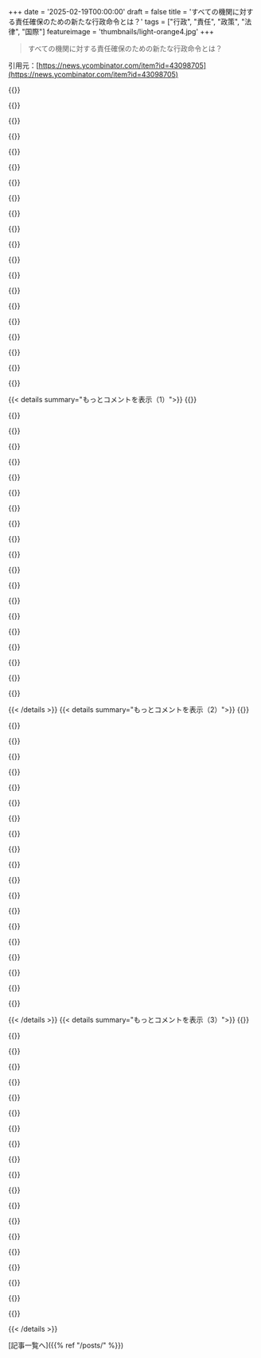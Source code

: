 +++
date = '2025-02-19T00:00:00'
draft = false
title = 'すべての機関に対する責任確保のための新たな行政命令とは？'
tags = ["行政", "責任", "政策", "法律", "国際"]
featureimage = 'thumbnails/light-orange4.jpg'
+++

> すべての機関に対する責任確保のための新たな行政命令とは？

引用元：[https://news.ycombinator.com/item?id=43098705](https://news.ycombinator.com/item?id=43098705)

{{<matomeQuote body="全体的にこのEOを解釈するのは人それぞれだよね。合理的な人でも意見が分かれるのは当然。でもこの部分はちょっと心配だな。＞『大統領と司法長官は、大統領の監督のもとで、行政部門への法の権威ある解釈を提供する』というところとか、後の文章もな。これは、大統領が議会や裁判所の意図と矛盾する法の解釈を選べる可能性があるってことだから。過去にもそういうことはあったとはいえ、議会や裁判所がすべてを先に予見できるわけじゃない。要は、大統領の意見が法として優先されちゃうってことだ。これじゃ、他の2つの権限は実質的に無力になる。最高裁の大統領免責権の判決を考えると、権力集中が危険すぎる。今の大統領の目標に賛同していても、次の大統領が全然違う考えを持ったらどうなるの？建国の父たちがチェックアンドバランスを築いたのには理由があるよ。" userName="arunabha" createdAt="2025-02-19T20:55:32" color="#ff33a1">}}

{{<matomeQuote body="このEOが成立するのは、非常に同情的な最高裁でも難しいと思う。これは、アメリカの法律の基盤だけじゃなく、何百年にもわたる国際的な民主主義の伝統に反しているよ。アメリカの公務員や軍人は、大統領や指揮官ではなく、憲法を支持し守ることを誓っているからね。違法な命令は期待されるだけじゃなく、無視することも求められるんだ。このEOは、法が行政が解釈したものでしかなくなるから、違法な命令という概念を消してしまう。" userName="timoth3y" createdAt="2025-02-19T23:35:17" color="#38d3d3">}}

{{<matomeQuote body="このEOは、法が行政の解釈によって決まるため、違法な命令という概念を消すってどういうこと？ constitution's requirementは変わらないよね。大統領が、議会を通過した法律を実行するのが仕事だって言ってると解釈できるし、部下はその実行のために雇われているんだ。ただ、部下は大統領の解釈に従わなければならないけど、そのことがEOでは明確にされているよ。長い部分では「大統領の監督がない独立機関」が出てくる。このEOはそのことを明確にしている。　" userName="refurb" createdAt="2025-02-20T00:47:37" color="#45d325">}}

{{<matomeQuote body="うん、その点は問題だよね。大統領が法について意見を持っていて、裁判所がそれに反する命令を出したら、部門長は大統領の解釈に縛られるってことになるもん。裁判所の命令の意味や効果も、法律の解釈の一環だから。セクション7はおかしな内容に思えるし、行政が独立機関の内部の支出配分をOMBと大統領府に移行させて、法により割り当てられた機能の実効支配をホワイトハウスに移す意図が強いと感じる。" userName="dragonwriter" createdAt="2025-02-20T01:03:32" color="">}}

{{<matomeQuote body="＞部門長は大統領の解釈に縛られるまでの縛りがあるって何を意味するの？大統領やEO、行政は裁判の判決から免疫ではないからね。裁判がEOに反する判断を下せば、大統領はその判断に従う必要があるんだ。このEOに則ると、部門長は大統領が望むことをする必要が出てくるから、裁判の命令に沿うことになり、裁判の命令にも従うことになる。大統領が裁判の命令を無視したいと決めた場合、部門長には選択肢がある。大統領に従うか裁判に従うか。それで大統領に従う選んだら裁判の命令に違反することになるし、裁判の言うことをしたいなら、解雇される可能性が高い。だから、本当のところ、このEOで大きな変化はないのでは？" userName="refurb" createdAt="2025-02-20T02:03:45" color="#38d3d3">}}

{{<matomeQuote body="独立機関が一人の気まぐれではなく、自らの使命を遂行し、法に従って動くのが意味不明だとは思わない？" userName="g-b-r" createdAt="2025-02-20T04:23:48" color="">}}

{{<matomeQuote body="いや、全然意味を持たない。彼らは誰に対して責任を持つの？誰にも？アメリカの市民教育を少しでも知っている人なら、その考えに反発するよ。" userName="refurb" createdAt="2025-02-20T04:54:37" color="">}}

{{<matomeQuote body="＞部門長は、裁判所からの判決については法と違うから正しくないと思う。裁判所の命令は法律ではないから、全然違うんだよ。" userName="lmm" createdAt="2025-02-20T02:51:53" color="">}}

{{<matomeQuote body="でも、もし行政部門が裁判所の判決を無視したら、誰がその判決を執行するの？" userName="kelnos" createdAt="2025-02-20T05:23:24" color="">}}

{{<matomeQuote body="私には、このEOが何も変えていないように見える。大統領が法の意味を一つの方向に解釈した場合、他の行政機関はその解釈に従わなければならないけど、裁判所は何をどうするかは変わらないし、裁判所の命令は同様に有効だ。不服でも法的に正しいかどうかに関わらず、従わなければならない。" userName="lmm" createdAt="2025-02-20T05:45:12" color="">}}

{{<matomeQuote body="”裁判所の命令は、合意していようがいまいが法的に正しいかどうかに関わらず、拘束力がある。ただ、最終的に誰がそれを執行するのかは疑問だ。”<br>" userName="Zanfa" createdAt="2025-02-20T07:36:14" color="">}}

{{<matomeQuote body="”このEOは、政府の官僚的な機関から権力を取り上げるためのものとされている。右派は、憲法に記載された機関が実際の権力を奪われ、専門的な管理層に集中していると不満を言っている。このEOはその問題に対処することを目的としたものだ。”<br>" userName="ta8645" createdAt="2025-02-20T00:59:12" color="">}}

{{<matomeQuote body="”これらの機関は法律によって設立され、役割を果たすための指令が法律によって与えられている。行政府は自身の組織を決定する権利がない。新しい大統領が就任しても、すべてを変える必要がないように法律が存在する。国家の安定性は市民に長期的な計画を可能にする。”<br>" userName="braiamp" createdAt="2025-02-20T02:51:05" color="#785bff">}}

{{<matomeQuote body="”ある程度の安定性は求められるが、無限ではいけない。創造的な破壊がなければ、官僚的・イデオロギー的な占有に陥ってしまう。完全に安定したシステムは官僚制度の鉄則に屈する。”<br>" userName="lmm" createdAt="2025-02-20T02:55:23" color="">}}

{{<matomeQuote body="”大統領を唯一の権力の中心に据えることは不安定なシステムだが、憲法第2条第1項には「行政府の権限はアメリカ合衆国大統領に与えられる」と書かれている。全ての権力が一人に集中しているわけだ。次の大統領が異なる意見を持つことは否定できない。”<br>" userName="apple4ever" createdAt="2025-02-20T03:36:17" color="#45d325">}}

{{<matomeQuote body="”政府の三つの権力は憲法に従い、他の権力にも責任を持つ。それぞれの政府関係者は、他の誰よりも憲法とその解釈に忠実であるべきだ。大統領の解釈が法律の良心的な理解を超えることは狂気だ。”<br>" userName="Nevermark" createdAt="2025-02-20T03:57:47" color="#ff5733">}}

{{<matomeQuote body="”大統領の個人的な法律の解釈が、実行の責任を持つ役職者の良心的理解を完全に覆すことがないのは明らかだ。このEOは憲法違反を無視することを求めているわけではない。行政府が100の機関を持ち、それぞれが独自の法解釈を持つなら、政府は機能しなくなる。”<br>" userName="refurb" createdAt="2025-02-20T04:26:12" color="#45d325">}}

{{<matomeQuote body="”大統領が唯一の権力の中心であるというのは不安定なシステムだが、実際には独裁国家のように見える安定性もある。憲法にもチェックアンドバランスが存在するが、行政府が執行を担う場合、その効果は薄れる可能性がある。”<br>" userName="UncleOxidant" createdAt="2025-02-19T21:34:49" color="">}}

{{<matomeQuote body="”もはや機関が法律の解釈について最終的な決定権を持っていないということだ。例えば、ATFが「バナナは機関銃だ」と言ったら、ケネディはそれに従う。司法審査の終焉までどう進むのか。”<br>" userName="hiatus" createdAt="2025-02-19T21:12:36" color="">}}

{{<matomeQuote body="”悪意のある行動の単純な解釈が、どれだけ私たちを悪化させているかが問題だ。このEOは何を解決するために出されているのか、それ以外にどんな問題を解決できるのか考え直すべきだ。”<br>" userName="svnt" createdAt="2025-02-19T21:48:37" color="#ff33a1">}}

{{< details summary="もっとコメントを表示（1）">}}
{{<matomeQuote body="このEOは、立法の解釈が大統領の意向と逆になることを防ぐために発行されたんだよね。大統領がつかさどる行政部門のコントロールが不十分っていうのも不思議だし。今の大統領に対する反発が強いけど、もしバラク・オバマだったら文句は出なかったんじゃないかな。" userName="jtc331" createdAt="2025-02-20T00:59:13" color="#ff5c5c">}}

{{<matomeQuote body="EOの目的は、選挙を通じて大統領の権限を強化し、無選挙の官僚から力を引き戻すことにあるんだ。これは、行政が大統領の意向と無関係に動くことを防ぐための手段だけど、その結果が分かりにくい部分もあると思う。" userName="roenxi" createdAt="2025-02-19T23:09:30" color="#ff5733">}}

{{<matomeQuote body="“行政機関の従業員は、大統領または司法長官の意見に逆らう法の解釈を進めてはいけない”っていうのがあったら、例えば大統領がスコトスの判決を間違いだと言ったら、それに従わないことになるよね。" userName="ceejayoz" createdAt="2025-02-19T21:15:40" color="">}}

{{<matomeQuote body="どの法律やEOも“裁判所に無効にされるまで”とは書いてないよね？それは暗黙の了解じゃないの？" userName="hiatus" createdAt="2025-02-19T21:18:35" color="">}}

{{<matomeQuote body="もしそうなら、スコトスがこのEOを無効にすることはできるよね。" userName="giantg2" createdAt="2025-02-19T22:46:20" color="">}}

{{<matomeQuote body="大統領の命令があれば、従業員はその対立する意見を無視することを強制されるよ。" userName="ceejayoz" createdAt="2025-02-19T22:48:50" color="">}}

{{<matomeQuote body="どこにそのことが書いてあるの？他のEOでスコトスがそれを覆せるって明言してるものはあるの？" userName="giantg2" createdAt="2025-02-19T22:55:47" color="">}}

{{<matomeQuote body="“行政機関の従業員は、大統領または司法長官の意見に逆らう法の解釈を進めてはいけない”とは、スコトスの判決に従うことはこのEOに違反することになるよね。大統領がその判決に同意しない限りは。" userName="handoflixue" createdAt="2025-02-19T23:02:30" color="">}}

{{<matomeQuote body="スコトスの判決に従うことがこのEOに違反するってことを忘れちゃだめだよ。EOは司法審査の checks and balancesの影響を受けるもので、大統領の権限を超えちゃダメだから。" userName="giantg2" createdAt="2025-02-19T23:20:30" color="#38d3d3">}}

{{<matomeQuote body="あなたの主張は同じことの繰り返しみたいだけど、シンプルに言うと、議会やスコトスがAをやれって言ったら、大統領がBをやれって言っても、行政機関はBをやる必要があるってことで、これは前例のない状況だよ。" userName="threeseed" createdAt="2025-02-19T23:06:00" color="#ff5c5c">}}

{{<matomeQuote body="＞設定することは大統領を唯一の権力の中心にすることだけど、これは本質的に不安定なシステムだと思う。権力が同じ手の中に残っていると、すごく安定することもあるけど、それは良いことではないよ。" userName="spacechild1" createdAt="2025-02-19T21:58:22" color="">}}

{{<matomeQuote body="それは明らかに違憲に思える。合理的な人が反論するのは難しいし、チェックとバランスの意義はここにあると思う。" userName="procaryote" createdAt="2025-02-19T21:50:31" color="">}}

{{<matomeQuote body="大統領が裁判所の命令に従わなかったら、チェックとバランスはどう機能するのかな。議会が弾劾するかもしれないけど、大多数が大統領側についたらどうなる？弾劾が通っても、2/3の賛成がなければ有罪にできないのに、それはかなり難しい。" userName="UncleOxidant" createdAt="2025-02-19T21:55:21" color="#ff5c5c">}}

{{<matomeQuote body="チェックとバランスがうまく機能してるとは言わないけど、憲法上のその仕組みがうまくいってないのは、ただ大統領が司法の仕事もできると判断するよりはマシだと思う。これが起こったら、全国的な抗議運動が起こるべきなんだけど、実際はそうならないだろうね。" userName="procaryote" createdAt="2025-02-19T22:08:04" color="#45d325">}}

{{<matomeQuote body="＞次の大統領が全く違った意見を持つことを妨げるものはない。確かに、次の大統領を持つことに興味があるかどうかは、社会の一部にはあまりオープンではないように見える。" userName="codewench" createdAt="2025-02-19T21:04:21" color="">}}

{{<matomeQuote body="民主主義をなくしたいと思う人は少数派だと信じたいけど、もっと重要なのは、それに積極的に反対する人がどれだけいるかだよ。権威主義者は多くの人が消極的なのを利用するし、小さながんばりがあれば、強権者はあっさり限界を知ることができるんだと思う。市民権運動なんかはそのいい例だよ。" userName="arunabha" createdAt="2025-02-19T21:17:17" color="#45d325">}}

{{<matomeQuote body="先月時点で約7000万人いるそうだよ。" userName="jjkaczor" createdAt="2025-02-19T21:24:06" color="">}}

{{<matomeQuote body="投票データには妙なパターンがあるね。証拠とは言わないけど、変だと思う。エロンがやっていた選挙干渉とも関係があるし、投票機のセキュリティに懸念があったし、票が改ざんされた可能性があるって考えさせられる。" userName="Judgmentality" createdAt="2025-02-19T21:32:18" color="">}}

{{<matomeQuote body="大統領と司法長官は、大統領の監視と指揮を受けて、行政部門の法律の権威ある解釈を提供することが求められる。これは基本的にすでにEOで行われていることなんだよね。" userName="giantg2" createdAt="2025-02-19T22:43:57" color="">}}

{{<matomeQuote body="2つ目の引用では、「公式な立場」と「アメリカ合衆国の立場」というフレーズが重いね。このEOは、正式な政府とは別の立場から反対意見が出ないように、統一的なポジションを大統領から作ることを目的にしている。大統領の意見が議会や裁判所への言及なしに法律になるというのは広範な飛躍だね。" userName="dizzant" createdAt="2025-02-19T21:26:12" color="#38d3d3">}}


{{< /details >}}
{{< details summary="もっとコメントを表示（2）">}}
{{<matomeQuote body="今の政権は、下院と上院の働きが悪いせいで、国を運営する能力がないことがはっきりしたよね。これが強い者が出てくる隙を与えたんだ。民主主義を守るためのバランスが、今やただの提案になってしまった。" userName="dkobia" createdAt="2025-02-19T12:23:52" color="">}}

{{<matomeQuote body="自分の支持する政権が権力を乱用してもいいと思う人がいるのが問題なんだよ。最終的には、約半分の確率で、別の政権に権力が移るのに、その時に過剰な権力行使が続くかもしれない。立法府がちゃんと機能して、各機関が相互にチェックし合うことが重要なんだ。" userName="steveBK123" createdAt="2025-02-19T13:28:41" color="#ff5c5c">}}

{{<matomeQuote body="問題の核心はここにある。大統領の権限が第二次世界大戦以降、徐々に拡大してきたが、00年代初頭から加速してる。例えば、GWBの“署名声明”やオバマの“電話とペン”がそうだ。大統領は選挙公約に基づいて権限を行使しているけど、議会が機能しないと、大統領は自分の権限で人気のある政策を実行しちゃうんだ。最終的には、他の党の大統領が権限をさらに強化する未来が来るかもしれない。" userName="ike2792" createdAt="2025-02-19T15:54:27" color="#785bff">}}

{{<matomeQuote body="議会を強化して機能させ、フィリバスターを廃止すべきだ。もっと多くの党から比例配分で代表を選出し、議員たちがキャンペーンよりも地元で過ごす時間を増やす必要があると思う。" userName="fireflash38" createdAt="2025-02-19T20:36:37" color="">}}

{{<matomeQuote body="議員に任期制限が必要だと思う。キャリア議員になるのが信じられない。そうなると力を維持することばかり考えるようになって、パーティーの方針に従うだけの存在になっちゃう。" userName="wavemode" createdAt="2025-02-19T21:36:21" color="">}}

{{<matomeQuote body="任期制限があると、選ばれていないスタッフやロビー活動者に権限が集中しちゃう。効果的な立法には、人間関係を築き交渉するスキルと、特定分野に関する深い知識が必要なんだ。悪い議員もいるけど、良い議員を排除しちゃうのはやめた方がいいよ。" userName="organsnyder" createdAt="2025-02-19T22:06:11" color="">}}

{{<matomeQuote body="＞最終的には、約半分の確率で、別の政権に権力が移るのに、その時に過剰な権力行使が続くかもしれない。将来、これが事実になるのは確かかい？次の選挙が公平に行われる可能性はどれくらい？" userName="generic92034" createdAt="2025-02-19T20:21:13" color="">}}

{{<matomeQuote body="それは非常に高いよ。州や党を超えた選挙管理者が忠実に職務を果たしているし、圧力をかけられることもある。選挙の手続きは州の責任で、連邦政府ではない。心配なら、投票日には投票管理者として参加するのもいいよ。" userName="cpitman" createdAt="2025-02-19T20:35:53" color="">}}

{{<matomeQuote body="過去の実績が将来を保証するわけじゃない。この政権は前よりも攻撃的で腐敗しているように感じられるし、Trumpは民主主義を好まないし、今そうでなくても力を乱用する恐れがある。議会の権限は明らかに侵害されていて、裁判所の命令を無視すると公然と話している状態だよ。" userName="rurp" createdAt="2025-02-19T21:32:34" color="#ff33a1">}}

{{<matomeQuote body="一方、GOPの人気が集中しているのは一人の高齢者で、健康状態も良くない。Trumpが2028年の選挙でどうするのかは、時や自然によって決まるかもしれない。" userName="margalabargala" createdAt="2025-02-19T22:11:04" color="">}}

{{<matomeQuote body="2020年の後、知ってる極端なTrump支持者の反応はそんな感じだった。電子投票機の操作があったせいで、もう公平な選挙はないと言ってたよ。" userName="readthenotes1" createdAt="2025-02-19T20:48:33" color="">}}

{{<matomeQuote body="2020年の不正の証拠はどこにあったのかね？今のTrumpの言動を見てるだけで分かるでしょ。騙されやすい人が常習的な嘘つきの選挙不正の主張に乗っかってるだけで、主張が真実だとは思えない。何をしたいのか全然理解できないよ。" userName="Tostino" createdAt="2025-02-19T23:08:48" color="">}}

{{<matomeQuote body="カナダ人だけど、信念を持ってないくせに主張する人を指摘するのが好きなんだ。2028年の選挙が公平だっていう公正な国際メディア（BBCとかReuters）に基づく結果に$10,000の賭けに乗る？" userName="hector126" createdAt="2025-02-20T04:13:39" color="">}}

{{<matomeQuote body="だから今の政権は、相手側が権力を握らないようにしてるんだ。" userName="lazide" createdAt="2025-02-19T15:12:49" color="">}}

{{<matomeQuote body="彼らが憲法を停止させるほど混乱を引き起こせるか、軍の独立した考えが残っていて彼らを排除できるか議論してるんだけど、ロシア風の選挙の可能性も否めないな。" userName="exe34" createdAt="2025-02-19T16:21:57" color="">}}

{{<matomeQuote body="この恐怖を煽るのはもうやめにしない？彼は今２期目だし、前の任期で民主主義をひっくり返したわけじゃない。みんなが同じ主張してたけど、むしろ民主党の方が民主的プロセスを削ぎ落としてる気がする。結局Trumpは２回は民主的に勝って、一度は負けたんだから。" userName="toolz" createdAt="2025-02-19T18:27:01" color="#ff5c5c">}}

{{<matomeQuote body="もし軍に助けを求めることになったら、もう終わりだよ。" userName="bigbacaloa" createdAt="2025-02-19T19:02:24" color="">}}

{{<matomeQuote body="＞“司法府が公然と党派的になるのはどうなの？”<br>多くの“公然と党派的”とされる決定は、実際には最高裁が言ってることだよ。行政府と司法府が法律を作る権限はなく、両方とも議会がやるべきだって。" userName="lolinder" createdAt="2025-02-19T18:29:58" color="">}}

{{<matomeQuote body="Trump vs United States（名付け親が適切）って、在職中の犯罪から大統領を免罪する判決はどうなの？それが最高裁が大統領権限を制限することと一致すると思う？" userName="redeux" createdAt="2025-02-19T19:54:41" color="">}}

{{<matomeQuote body="＞“新しい政権が明らかにしたのは、下院と上院の立法の行き詰まりと機能不全で、全然統治できていないこと”<br>それなのにGOPの上院議員たちは、反対してたインフラファンディングについてクレジットを喜んで主張してたよ。" userName="curt15" createdAt="2025-02-19T13:37:07" color="">}}


{{< /details >}}
{{< details summary="もっとコメントを表示（3）">}}
{{<matomeQuote body="Trumpは自分が署名した貿易協定を否定したんだよね！" userName="exe34" createdAt="2025-02-19T16:22:44" color="">}}

{{<matomeQuote body="権力者たちが手続きを簡素化して新しい規制を導入することで独裁体制が始まることが多いよね。でも時間が経つと、監視機関が本来の目的を超えてしまうこともあるんだ。" userName="pjmlp" createdAt="2025-02-19T14:47:07" color="">}}

{{<matomeQuote body="＞ほとんどの独裁政権は軍事クーデターから始まる。それ以外には外国の介入や選挙での独裁的な権力掌握なども含まれる。1946年から2010年の間に42％の独裁政権が別の独裁政権を倒す形で始まった。" userName="kbrkbr" createdAt="2025-02-19T18:19:24" color="#45d325">}}

{{<matomeQuote body="立法の停滞や機能不全は、一方の政治が妥協しない政策を取っているせいじゃないの？" userName="buttercraft" createdAt="2025-02-19T17:43:00" color="">}}

{{<matomeQuote body="そうそう、民主党は常に妥協を求めてたよね。実際、自分の党とも妥協しないといけないような状況だし。過去20年の議会の投票を見ればそれが分かるよ。共和党はもはや妥協しなくなった。面白いのは、共和党がその妨害を続けていくことで、投票者が支持してしまったってことだよ。" userName="mrguyorama" createdAt="2025-02-19T17:54:15" color="">}}

{{<matomeQuote body="いや、それは代表性の欠如が問題なんだよね。他のOECD諸国に比べても極端に悪い代表性なんだ。実際、アメリカの1790年代は今の北欧の国々と同じぐらいの代表性があった。必要なのは1929年の人口配分法の廃止だけ。" userName="maxwell" createdAt="2025-02-19T18:12:38" color="">}}

{{<matomeQuote body="停滞や機能不全、そして完全に統治不可能なのは少し偏見があるけど、それ以外は、遅い立法は制度の特徴として組み込まれている部分もあるよね。" userName="JKCalhoun" createdAt="2025-02-19T16:22:43" color="">}}

{{<matomeQuote body="ちょっと偏見はないと思うけど。最近の議会が実際に市民のために何をしたか考えてみて。" userName="dylan604" createdAt="2025-02-19T18:30:05" color="">}}

{{<matomeQuote body="最近の議会での記憶に残る出来事は、Mitch McConnelがSCOTUSの指名を奪ったことや、Donald Trumpを二度も解任することに失敗したことだね。政治的利益のためにこうした行動が取られた。思い出してみて。" userName="drawkward" createdAt="2025-02-19T18:35:52" color="#45d325">}}

{{<matomeQuote body="賛成だったけど、あなたの最後の文の後半が明確じゃないから、もう少し説明してもらえる？" userName="hammock" createdAt="2025-02-19T15:48:36" color="">}}

{{<matomeQuote body="ちょっと過激に言ったけど、TrumpとElonの組み合わせは金やメディアの影響力が強力だと思う。反対意見を持つ議員たちは、選挙に使われる大金を恐れて頭を挙げないだろうね。" userName="dkobia" createdAt="2025-02-19T17:47:38" color="#ff33a1">}}

{{<matomeQuote body="Michael Bloombergは個人的に大統領選を全力で支援できるほどの資金を持ってる。どうやってその力を行使したのかって？DNCの選挙運営のモデルは問題だらけで、民主党の支援で成り立ってる資産もあるから単純にお金を追い求めるわけじゃない。メディアパーソナリティを候補者にする必要があるとは言われているが、意見は分かれたままだ。" userName="doctorpangloss" createdAt="2025-02-19T18:35:09" color="">}}

{{<matomeQuote body="DNCは前回の選挙にプライマリーを持たなかった。Kamalaを支持して候補者にして、みんなが投票するだろうと考えていた。一方で、彼らの優秀な候補者は追放されてTrumpの側にいる。時間がなかったと言われるけど、年老いた男を引っ張り続けた結果だよ。" userName="phkahler" createdAt="2025-02-19T19:46:58" color="">}}

{{<matomeQuote body="『選挙された公職者に監督させる』の解釈が”チェックアンドバランス”や”民主主義”が単なる提案くらいに考えてるのが間違いだよ。" userName="frugalmail" createdAt="2025-02-19T19:06:04" color="">}}

{{<matomeQuote body="これはプルシアや1845年のベルリン、国民議会に似た状況だね。AIとテクノロジーの時代が到来する今、伝統的なアメリカのネオリベラリズムが終わろうとしている。テクノロジーは新しい王国を望んでるみたいだけど、議会はただ規則を出すだけで、無視されたり停滞している。" userName="nimbius" createdAt="2025-02-19T13:27:03" color="">}}

{{<matomeQuote body="これは悲しいオリガーキーの現実。赤と青の文化戦争を好む人は、少なくとも自分たちを応援する権威主義を選ぶ傾向がある。本当に誰も超党派を望んでない。超党派は裕福な人々がすべてを手に入れるだけのものだからね。" userName="zusammen" createdAt="2025-02-19T13:11:58" color="">}}

{{<matomeQuote body="超党派の努力こそが議会を機能させる。最近の超党派の喪失が議会を蝕んでいて、共和党が民主党を非難するためにそれを捨てた。超党派が問題なら、党派主義は一つの党に忠誠を誓うだけだろう。" userName="intended" createdAt="2025-02-19T13:22:37" color="">}}

{{<matomeQuote body="https://en.wikipedia.org/wiki/Duverger%27s_law<br>>政治システムにおいて、一議席制と多数決がある場合、二つの主要政党が浮上しやすい。第3政党が成長しても、最終的には票が分かれたり、既存の政党の一つに取って代わることが起こる。" userName="drivers99" createdAt="2025-02-19T16:07:59" color="">}}

{{<matomeQuote body="普段は「これ」と言わないけど「これ」！多党制を促進するためには、順位付け投票や承認投票に切り替えればいい。これなら少数派政党が成功する可能性も高まるし、無駄な票という概念も消える。" userName="unethical_ban" createdAt="2025-02-19T16:50:19" color="#38d3d3">}}

{{<matomeQuote body="メディアでの反論としては、議会がこれらを‘独立’に設定したってことがよく言われる。でも、うちの政府に独立した枝はないし、むしろ‘選ばれていないし、責任もない’って感じだね。じゃあ、これらの機関はどの枝に属してるの？司法、立法、それとも行政？もし行政に属してるなら、なぜトップの行政者がマネージできないのか？一方で、オバマの時代に問題になったのは、プレジデントが移民法みたいな法律を施行しない選択できるのかってこと。議会の法律は無視されるなら、いったい彼らにはどんな権力があるの？本当に疑問なんだけど、執行機関が法律の施行や実行を優先する義務についての憲法的な枠組みを知ってる人いる？" userName="grandempire" createdAt="2025-02-19T06:49:33" color="#45d325">}}


{{< /details >}}


[記事一覧へ]({{% ref "/posts/" %}})
